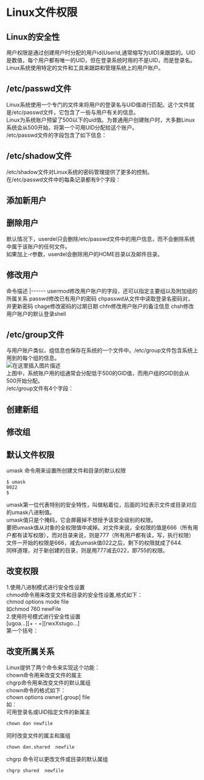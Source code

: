 # Linux文件权限

## Linux的安全性

用户权限是通过创建用户时分配的用户id(UserId,通常缩写为UID)来跟踪的。UID是数值，每个用户都有唯一的UID，但在登录系统时用的不是UID，而是登录名。<br/>
Linux系统使用特定的文件和工具来跟踪和管理系统上的用户账户。

## /etc/passwd文件

Linux系统使用一个专门的文件来将用户的登录名与UID值进行匹配。这个文件就是/etc/passwd文件，它包含了一些与用户有关的信息。<br/>
Linux为系统账户预留了500以下的uid值。为普通用户创建账户时，大多数Linux系统会从500开始，将第一个可用UID分配给这个账户。<br/>
/etc/passwd文件的字段包含了如下信息：

## /etc/shadow文件

/etc/shadow文件对Linux系统的密码管理提供了更多的控制。<br/>
在/etc/passwd文件中的每条记录都有9个字段：

## 添加新用户

## 删除用户

默认情况下，userdel只会删除/etc/passwd文件中的用户信息，而不会删除系统中属于该账户的任何文件。<br/>
如果加上-r参数，userdel会删除用户的HOME目录以及邮件目录。

## 修改用户

<th align="center">命令</th><th align="left">描述</th>
|------
<td align="center">usermod</td><td align="left">修改用户账户的字段，还可以指定主要组以及附加组的所属关系</td>
<td align="center">passwd</td><td align="left">修改已有用户的密码</td>
<td align="center">chpasswd</td><td align="left">从文件中读取登录名密码对，并更新密码</td>
<td align="center">chage</td><td align="left">修改密码的过期日期</td>
<td align="center">chfn</td><td align="left">修改用户账户的备注信息</td>
<td align="center">chsh</td><td align="left">修改用户账户的默认登录shell</td>

## /etc/group文件

与用户账户类似，组信息也保存在系统的一个文件中。/etc/group文件包含系统上用到的每个组的信息。<br/>
<img alt="在这里插入图片描述" data-src="https://img-blog.csdnimg.cn/20190913094800920.png?x-oss-process=image/watermark,type_ZmFuZ3poZW5naGVpdGk,shadow_10,text_aHR0cHM6Ly9ibG9nLmNzZG4ubmV0L3poZW5nZG9uZzEyMzQ1,size_16,color_FFFFFF,t_70" src="https://csdnimg.cn/release/phoenix/write/assets/img_default.png"/><br/>
上图中，系统账户用的组通常会分配低于500的GID值，而用户组的GID则会从500开始分配。<br/>
/etc/group文件有4个字段：

## 创建新组

## 修改组

## 默认文件权限

umask 命令用来设置所创建文件和目录的默认权限

```
$ umask
0022
$

```

umask第一位代表特别的安全特性，叫做粘着位，后面的3位表示文件或目录对应的umask八进制值。<br/>
umask值只是个掩码，它会屏蔽掉不想授予该安全级别的权限。<br/>
要把umask值从对象的全权限值中减掉。对文件来说，全权限的值是666（所有用户都有读写权限），而对目录来说，则是777（所有用户都有读，写，执行权限）<br/>
文件一开始的权限是666，减去umask值022之后，剩下的权限就成了644.<br/>
同样道理，对于新创建的目录，则是用777减去022，即755的权限。

## 改变权限

1.使用八进制模式进行安全性设置<br/>
chmod命令用来改变文件和目录的安全性设置,格式如下：<br/>
chmod  options   mode  file<br/>
如chmod  760  newFile<br/>
2.使用符号模式进行安全性设置<br/>
[ugoa…][+ - =][rwxXstugo…]<br/>
第一个括号：

## 改变所属关系

Linux提供了两个命令来实现这个功能：<br/>
chown命令用来改变文件的属主<br/>
chgrp命令用来改变文件的默认属组<br/>
chown命令的格式如下：<br/>
chown  options  owner[.group]  file<br/>
如：<br/>
可用登录名或UID指定文件的新属主

```
chown dan newfile

```

同时改变文件的属主和属组

```
chown dan.shared  newfile

```

chgrp 命令可以更改文件或目录的默认属组

```
chgrp shared  newfile

```
